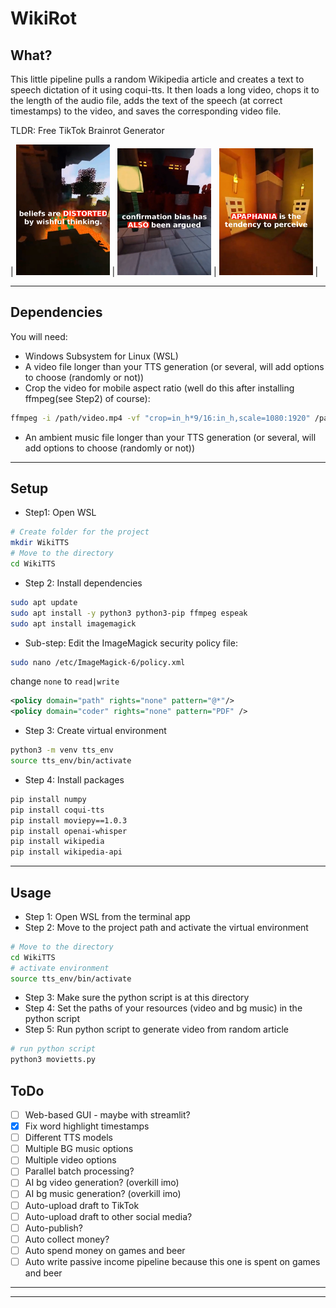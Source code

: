 # WikiRot

## What?
This little pipeline pulls a random Wikipedia article and creates a text to speech dictation of it using coqui-tts.
It then loads a long video, chops it to the length of the audio file, adds the text of the speech (at correct timestamps) to the video, and saves the corresponding video file.

TLDR: Free TikTok Brainrot Generator

| <img src="/readmeimages/exp1.png" width="150"> | <img src="/readmeimages/exp2.png" width="150"> | <img src="/readmeimages/exp3.png" width="150"> |

--- 

## Dependencies
You will need:
- Windows Subsystem for Linux (WSL)
- A video file longer than your TTS generation (or several, will add options to choose (randomly or not))
- Crop the video for mobile aspect ratio (well do this after installing ffmpeg(see Step2) of course):
```bash
ffmpeg -i /path/video.mp4 -vf "crop=in_h*9/16:in_h,scale=1080:1920" /path/video_cropped.mp4
```
- An ambient music file longer than your TTS generation (or several, will add options to choose (randomly or not))

---
## Setup

- Step1: Open WSL
```bash
# Create folder for the project
mkdir WikiTTS
# Move to the directory
cd WikiTTS
```
- Step 2: Install dependencies
```bash
sudo apt update
sudo apt install -y python3 python3-pip ffmpeg espeak
sudo apt install imagemagick
```
- Sub-step: Edit the ImageMagick security policy file:
```bash 
sudo nano /etc/ImageMagick-6/policy.xml
```
change <policy domain="path" rights="none" pattern="@*"/> `none` to `read|write`
```xml
<policy domain="path" rights="none" pattern="@*"/>
<policy domain="coder" rights="none" pattern="PDF" />
```
- Step 3: Create virtual environment
```bash
python3 -m venv tts_env
source tts_env/bin/activate
```
- Step 4: Install packages
```bash
pip install numpy
pip install coqui-tts
pip install moviepy==1.0.3
pip install openai-whisper
pip install wikipedia
pip install wikipedia-api
```
---
## Usage
- Step 1: Open WSL from the terminal app
- Step 2: Move to the project path and activate the virtual environment
``` bash
# Move to the directory
cd WikiTTS
# activate environment
source tts_env/bin/activate
```
- Step 3: Make sure the python script is at this directory
- Step 4: Set the paths of your resources (video and bg music) in the python script
- Step 5: Run python script to generate video from random article
```bash
# run python script
python3 movietts.py
```

## ToDo

- [ ] Web-based GUI - maybe with streamlit?
- [x] Fix word highlight timestamps
- [ ] Different TTS models
- [ ] Multiple BG music options
- [ ] Multiple video options
- [ ] Parallel batch processing?
- [ ] AI bg video generation? (overkill imo)
- [ ] AI bg music generation? (overkill imo)
- [ ] Auto-upload draft to TikTok
- [ ] Auto-upload draft to other social media?
- [ ] Auto-publish?
- [ ] Auto collect money?
- [ ] Auto spend money on games and beer
- [ ] Auto write passive income pipeline because this one is spent on games and beer
---

---
